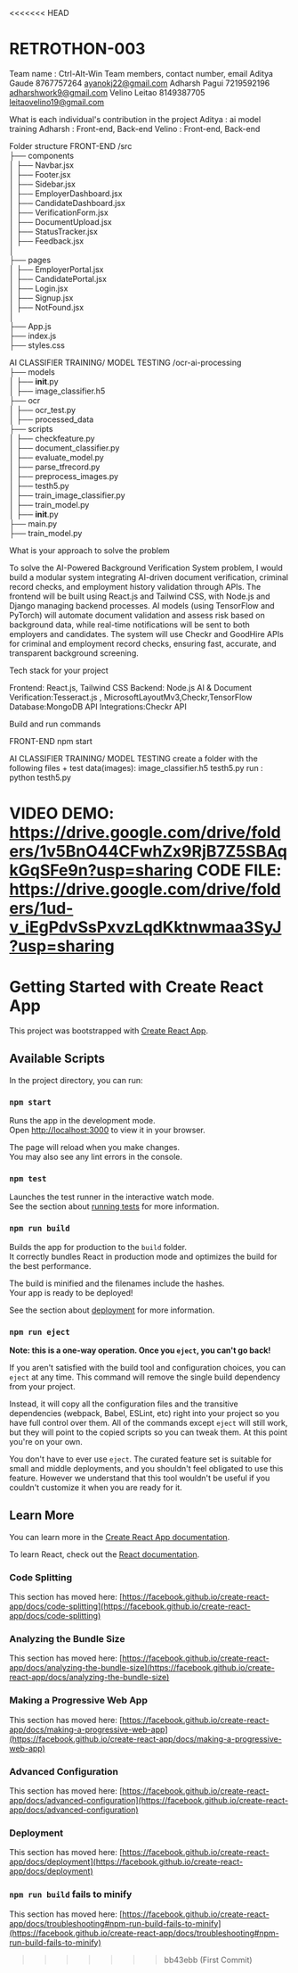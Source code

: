 <<<<<<< HEAD
# RETROTHON-003
Team name : Ctrl-Alt-Win
Team members, contact number, email
Aditya Gaude  8767757264 ayanokj22@gmail.com
Adharsh Pagui 7219592196 adharshwork9@gmail.com
Velino Leitao 8149387705 leitaovelino19@gmail.com

What is each individual's contribution in the project
Aditya : ai model training
Adharsh : Front-end, Back-end
Velino : Front-end, Back-end

Folder structure
FRONT-END 
/src  
 ├── components  
 │      ├── Navbar.jsx  
 │      ├── Footer.jsx  
 │      ├── Sidebar.jsx  
 │      ├── EmployerDashboard.jsx  
 │      ├── CandidateDashboard.jsx  
 │      ├── VerificationForm.jsx  
 │      ├── DocumentUpload.jsx  
 │      ├── StatusTracker.jsx  
 │      ├── Feedback.jsx  
 │  
 ├── pages  
 │      ├── EmployerPortal.jsx  
 │      ├── CandidatePortal.jsx  
 │      ├── Login.jsx  
 │      ├── Signup.jsx  
 │      ├── NotFound.jsx  
 │  
 ├── App.js  
 ├── index.js  
 ├── styles.css

 AI CLASSIFIER TRAINING/ MODEL TESTING
 /ocr-ai-processing  
 ├── models  
 │      ├── __init__.py  
 │      ├── image_classifier.h5  
 ├── ocr  
 │      ├── ocr_test.py  
 │      ├── processed_data  
 ├── scripts  
 │      ├── checkfeature.py  
 │      ├── document_classifier.py  
 │      ├── evaluate_model.py  
 │      ├── parse_tfrecord.py  
 │      ├── preprocess_images.py  
 │      ├── testh5.py   
 │      ├── train_image_classifier.py  
 │      ├── train_model.py  
 │      ├── __init__.py  
 ├── main.py   
 ├── train_model.py  


What is your approach to solve the problem

To solve the AI-Powered Background Verification System problem, I would build a modular system integrating AI-driven document verification, criminal record checks, and employment history validation through APIs. The frontend will be built using React.js and Tailwind CSS, with Node.js and Django managing backend processes. AI models (using TensorFlow and PyTorch) will automate document validation and assess risk based on background data, while real-time notifications will be sent to both employers and candidates. The system will use Checkr and GoodHire APIs for criminal and employment record checks, ensuring fast, accurate, and transparent background screening.

Tech stack for your project

Frontend: React.js, Tailwind CSS
Backend: Node.js
AI & Document Verification:Tesseract.js , MicrosoftLayoutMv3,Checkr,TensorFlow
Database:MongoDB 
API Integrations:Checkr API


Build and run commands

FRONT-END 
npm start

 AI CLASSIFIER TRAINING/ MODEL TESTING
create a folder with the following files + test data(images):
image_classifier.h5
testh5.py
run : python testh5.py

VIDEO DEMO: https://drive.google.com/drive/folders/1v5BnO44CFwhZx9RjB7Z5SBAqkGqSFe9n?usp=sharing
CODE FILE: 
https://drive.google.com/drive/folders/1ud-v_iEgPdvSsPxvzLqdKktnwmaa3SyJ?usp=sharing
=======
# Getting Started with Create React App

This project was bootstrapped with [Create React App](https://github.com/facebook/create-react-app).

## Available Scripts

In the project directory, you can run:

### `npm start`

Runs the app in the development mode.\
Open [http://localhost:3000](http://localhost:3000) to view it in your browser.

The page will reload when you make changes.\
You may also see any lint errors in the console.

### `npm test`

Launches the test runner in the interactive watch mode.\
See the section about [running tests](https://facebook.github.io/create-react-app/docs/running-tests) for more information.

### `npm run build`

Builds the app for production to the `build` folder.\
It correctly bundles React in production mode and optimizes the build for the best performance.

The build is minified and the filenames include the hashes.\
Your app is ready to be deployed!

See the section about [deployment](https://facebook.github.io/create-react-app/docs/deployment) for more information.

### `npm run eject`

**Note: this is a one-way operation. Once you `eject`, you can't go back!**

If you aren't satisfied with the build tool and configuration choices, you can `eject` at any time. This command will remove the single build dependency from your project.

Instead, it will copy all the configuration files and the transitive dependencies (webpack, Babel, ESLint, etc) right into your project so you have full control over them. All of the commands except `eject` will still work, but they will point to the copied scripts so you can tweak them. At this point you're on your own.

You don't have to ever use `eject`. The curated feature set is suitable for small and middle deployments, and you shouldn't feel obligated to use this feature. However we understand that this tool wouldn't be useful if you couldn't customize it when you are ready for it.

## Learn More

You can learn more in the [Create React App documentation](https://facebook.github.io/create-react-app/docs/getting-started).

To learn React, check out the [React documentation](https://reactjs.org/).

### Code Splitting

This section has moved here: [https://facebook.github.io/create-react-app/docs/code-splitting](https://facebook.github.io/create-react-app/docs/code-splitting)

### Analyzing the Bundle Size

This section has moved here: [https://facebook.github.io/create-react-app/docs/analyzing-the-bundle-size](https://facebook.github.io/create-react-app/docs/analyzing-the-bundle-size)

### Making a Progressive Web App

This section has moved here: [https://facebook.github.io/create-react-app/docs/making-a-progressive-web-app](https://facebook.github.io/create-react-app/docs/making-a-progressive-web-app)

### Advanced Configuration

This section has moved here: [https://facebook.github.io/create-react-app/docs/advanced-configuration](https://facebook.github.io/create-react-app/docs/advanced-configuration)

### Deployment

This section has moved here: [https://facebook.github.io/create-react-app/docs/deployment](https://facebook.github.io/create-react-app/docs/deployment)

### `npm run build` fails to minify

This section has moved here: [https://facebook.github.io/create-react-app/docs/troubleshooting#npm-run-build-fails-to-minify](https://facebook.github.io/create-react-app/docs/troubleshooting#npm-run-build-fails-to-minify)
>>>>>>> bb43ebb (First Commit)
